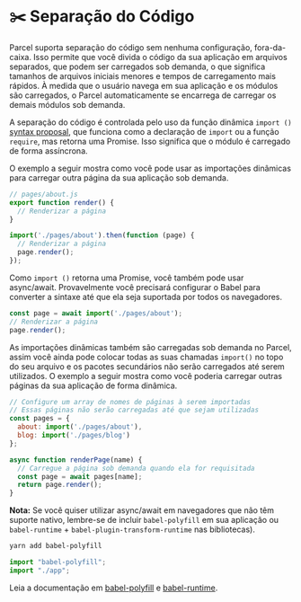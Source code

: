 # ✂️ Separação do Código

Parcel suporta separação do código sem nenhuma configuração, fora-da-caixa. Isso permite que você divida o código da sua aplicação em arquivos separados, que podem ser carregados sob demanda, o que significa tamanhos de arquivos iniciais menores e tempos de carregamento mais rápidos. À medida que o usuário navega em sua aplicação e os módulos são carregados, o Parcel automaticamente se encarrega de carregar os demais módulos sob demanda.

A separação do código é controlada pelo uso da função dinâmica `import ()` [syntax proposal](https://github.com/tc39/proposal-dynamic-import), que funciona como a declaração de `import` ou a função `require`, mas retorna uma Promise. Isso significa que o módulo é carregado de forma assíncrona.

O exemplo a seguir mostra como você pode usar as importações dinâmicas para carregar outra página da sua aplicação sob demanda.

```javascript
// pages/about.js
export function render() {
  // Renderizar a página
}
```
```javascript
import('./pages/about').then(function (page) {
  // Renderizar a página
  page.render();
});
```

Como `import ()` retorna uma Promise, você também pode usar async/await. Provavelmente você precisará configurar o Babel para converter a sintaxe até que ela seja suportada por todos os navegadores.

```javascript
const page = await import('./pages/about');
// Renderizar a página
page.render();
```

As importações dinâmicas também são carregadas sob demanda no Parcel, assim você ainda pode colocar todas as suas chamadas `import()` no topo do seu arquivo e os pacotes secundários não serão carregados até serem utilizados. O exemplo a seguir mostra como você poderia carregar outras páginas da sua aplicação de forma dinâmica.

```javascript
// Configure um array de nomes de páginas à serem importadas
// Essas páginas não serão carregadas até que sejam utilizadas
const pages = {
  about: import('./pages/about'),
  blog: import('./pages/blog')
};

async function renderPage(name) {
  // Carregue a página sob demanda quando ela for requisitada
  const page = await pages[name];
  return page.render();
}
```

**Nota:** Se você quiser utilizar async/await em navegadores que não têm suporte nativo, lembre-se de incluir `babel-polyfill` em sua aplicação ou` babel-runtime` + `babel-plugin-transform-runtime` nas bibliotecas).

```bash
yarn add babel-polyfill
```

```javascript
import "babel-polyfill";
import "./app";
```

Leia a documentação em [babel-polyfill](http://babeljs.io/docs/usage/polyfill) e [babel-runtime](http://babeljs.io/docs/plugins/transform-runtime).

